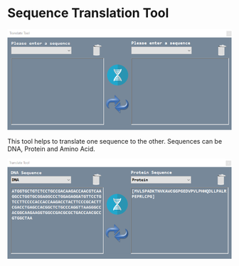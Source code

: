 # Sequence Translation Tool

<img src="/SequenceTranslationTool/Images/img1.png"/>

This tool helps to translate one sequence to the other. Sequences can be DNA, Protein and Amino Acid.

<img src="/SequenceTranslationTool/Images/img2.png"/>



